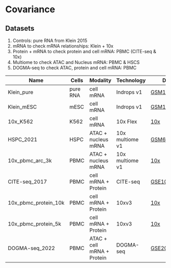 # Covariance

## Datasets
1. Controls: pure RNA from Klein 2015
2. mRNA to check mRNA relationships: Klein + 10x
3. Protein + mRNA to check protein and cell mRNA: PBMC (CITE-seq & 10x)
4. Multiome to check ATAC and Nucleus mRNA: PBMC & HSCS
5. DOGMA-seq to check ATAC, protein and cell mRNA: PBMC
   

| Name     |   Cells  |   Modality                 | Technology |     Data    |
| -------- | -------- |------------------- | ---------- | ----------- |
| Klein_pure | pure RNA | cell mRNA   | Indrops v1 |  [GSM1599501](https://www.ncbi.nlm.nih.gov/geo/query/acc.cgi?acc=GSM1599501) |
| Klein_mESC | mESC  | cell mRNA   | Indrops v1 |  [GSM1599494](https://www.ncbi.nlm.nih.gov/geo/query/acc.cgi?acc=GSM1599494) |
| 10x_K562 |   K562   | cell mRNA  | 10x Flex  |  [10x](https://www.10xgenomics.com/datasets/10k-human-k562-r-cells-singleplex-sample-1-standard) | 
| HSPC_2021       | HSPC | ATAC + nucleus mRNA | 10x multiome v1 | [GSM6403408](https://www.ncbi.nlm.nih.gov/geo/query/acc.cgi?acc=GSM6403408) |
| 10x_pbmc_arc_3k | PBMC | ATAC + nucleus mRNA | 10x multiome v1 | [10x](https://www.10xgenomics.com/datasets/pbmc-from-a-healthy-donor-granulocytes-removed-through-cell-sorting-3-k-1-standard-2-0-0)  |
| CITE-seq_2017 | PBMC | cell mRNA + Protein | CITE-seq |  [GSE100866](https://www.ncbi.nlm.nih.gov/geo/query/acc.cgi?acc=GSE100866)  |
| 10x_pbmc_protein_10k |   PBMC   | cell mRNA + Protein | 10xv3  | [10x](https://www.10xgenomics.com/datasets/10-k-pbm-cs-from-a-healthy-donor-gene-expression-and-cell-surface-protein-3-standard-3-0-0)  |
| 10x_pbmc_protein_5k |   PBMC   | cell mRNA + Protein | 10xv3  | [10x](https://www.10xgenomics.com/datasets/5-k-peripheral-blood-mononuclear-cells-pbm-cs-from-a-healthy-donor-with-cell-surface-proteins-next-gem-3-1-standard-3-1-0)
| DOGMA-seq_2022 | PBMC | ATAC + cell mRNA + Protein | DOGMA-seq |  [GSE200417](https://www.ncbi.nlm.nih.gov/geo/query/acc.cgi?acc=GSM6032889) |

